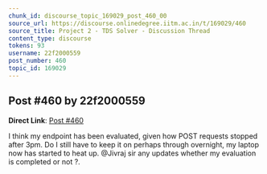 ```yaml
---
chunk_id: discourse_topic_169029_post_460_00
source_url: https://discourse.onlinedegree.iitm.ac.in/t/169029/460
source_title: Project 2 - TDS Solver - Discussion Thread
content_type: discourse
tokens: 93
username: 22f2000559
post_number: 460
topic_id: 169029
---
```


## Post #460 by 22f2000559

**Direct Link**: [Post #460](https://discourse.onlinedegree.iitm.ac.in/t/169029/460)

I think my endpoint has been evaluated, given how POST requests stopped after 3pm. Do I still have to keep it on perhaps through overnight, my laptop now has started to heat up. @Jivraj sir any updates whether my evaluation is completed or not ?.
